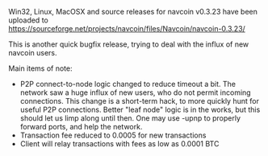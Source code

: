 Win32, Linux, MacOSX and source releases for navcoin v0.3.23 have been uploaded to
https://sourceforge.net/projects/navcoin/files/Navcoin/navcoin-0.3.23/

This is another quick bugfix release, trying to deal with the influx of new navcoin users.

Main items of note:

* P2P connect-to-node logic changed to reduce timeout a bit.  The network saw a huge influx of new users, who do not permit incoming connections.  This change is a short-term hack, to more quickly hunt for useful P2P connections.  Better "leaf node" logic is in the works, but this should let us limp along until then.  One may use -upnp to properly forward ports, and help the network.
* Transaction fee reduced to 0.0005 for new transactions
* Client will relay transactions with fees as low as 0.0001 BTC
